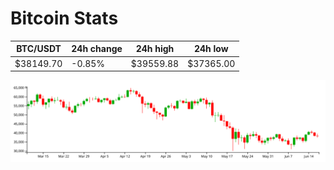 # Bitcoin Stats

BTC/USDT|24h change|24h high|24h low|
|---|---|---|---|
|$38149.70|-0.85%|$39559.88|$37365.00|

<img src="./chart.svg">
